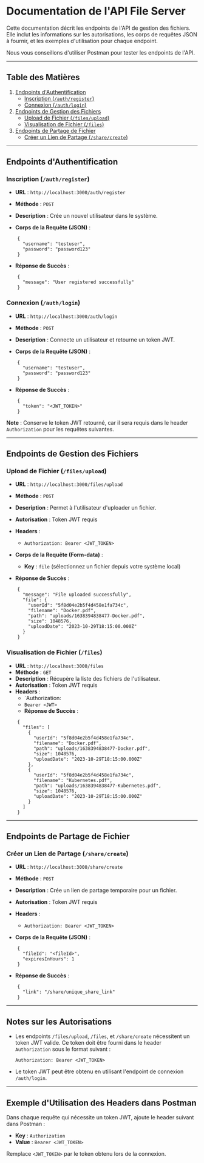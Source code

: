 
Documentation de l'API File Server
==================================

Cette documentation décrit les endpoints de l'API de gestion des fichiers. Elle inclut les informations sur les autorisations, les corps de requêtes JSON à fournir, et les exemples d'utilisation pour chaque endpoint.

Nous vous conseillons d'utiliser Postman pour tester les endpoints de l'API.

* * * * *

Table des Matières
------------------

1.  [Endpoints d'Authentification](#endpoints-dauthentification)
    -   [Inscription (`/auth/register`)](#inscription-authregister)
    -   [Connexion (`/auth/login`)](#connexion-authlogin)
2.  [Endpoints de Gestion des Fichiers](#endpoints-de-gestion-des-fichiers)
    -   [Upload de Fichier (`/files/upload`)](#upload-de-fichier-filesupload)
    -   [Visualisation de Fichier (`/files`)](#visualisation-de-fichier-files)
3.  [Endpoints de Partage de Fichier](#endpoints-de-partage-de-fichier)
    -   [Créer un Lien de Partage (`/share/create`)](#cr%C3%A9er-un-lien-de-partage-sharecreate)

* * * * *

Endpoints d'Authentification
----------------------------

### Inscription (`/auth/register`)

-   **URL** : `http://localhost:3000/auth/register`

-   **Méthode** : `POST`

-   **Description** : Crée un nouvel utilisateur dans le système.

-   **Corps de la Requête (JSON)** :

```
    {
      "username": "testuser",
      "password": "password123"
    }
```

-   **Réponse de Succès** :

```
    {
      "message": "User registered successfully"
    }
```

### Connexion (`/auth/login`)

-   **URL** : `http://localhost:3000/auth/login`

-   **Méthode** : `POST`

-   **Description** : Connecte un utilisateur et retourne un token JWT.

-   **Corps de la Requête (JSON)** :

```
    {
      "username": "testuser",
      "password": "password123"
    }
```

-   **Réponse de Succès** :

```
    {
      "token": "<JWT_TOKEN>"
    }
```

**Note** : Conserve le token JWT retourné, car il sera requis dans le header `Authorization` pour les requêtes suivantes.

* * * * *

Endpoints de Gestion des Fichiers
---------------------------------

### Upload de Fichier (`/files/upload`)

-   **URL** : `http://localhost:3000/files/upload`

-   **Méthode** : `POST`

-   **Description** : Permet à l'utilisateur d'uploader un fichier.

-   **Autorisation** : Token JWT requis

-   **Headers** :

    -   `Authorization: Bearer <JWT_TOKEN>`
-   **Corps de la Requête (Form-data)** :

    -   **Key** : `file` (sélectionnez un fichier depuis votre système local)
-   **Réponse de Succès** :

```
    {
      "message": "File uploaded successfully",
      "file": {
        "userId": "5f8d04e2b5f4d458e1fa734c",
        "filename": "Docker.pdf",
        "path": "uploads/1638394838477-Docker.pdf",
        "size": 1048576,
        "uploadDate": "2023-10-29T18:15:00.000Z"
      }
    }
```

### Visualisation de Fichier (`/files`)
-   **URL** : `http://localhost:3000/files`
-  **Méthode** : `GET`
-  **Description** : Récupère la liste des fichiers de l'utilisateur.
- **Autorisation** : Token JWT requis
- **Headers** :
    - `Authorization:
    - `Bearer <JWT>`
    - **Réponse de Succès** :
  
```
    {
      "files": [
        {
          "userId": "5f8d04e2b5f4d458e1fa734c",
          "filename": "Docker.pdf",
          "path": "uploads/1638394838477-Docker.pdf",
          "size": 1048576,
          "uploadDate": "2023-10-29T18:15:00.000Z"
        },
        {
          "userId": "5f8d04e2b5f4d458e1fa734c",
          "filename": "Kubernetes.pdf",
          "path": "uploads/1638394838477-Kubernetes.pdf",
          "size": 1048576,
          "uploadDate": "2023-10-29T18:15:00.000Z"
        }
      ]
    }
```


* * * * *

Endpoints de Partage de Fichier
-------------------------------

### Créer un Lien de Partage (`/share/create`)

-   **URL** : `http://localhost:3000/share/create`

-   **Méthode** : `POST`

-   **Description** : Crée un lien de partage temporaire pour un fichier.

-   **Autorisation** : Token JWT requis

-   **Headers** :

    -   `Authorization: Bearer <JWT_TOKEN>`


-   **Corps de la Requête (JSON)** :

```
    {
      "fileId": "<fileId>",
      "expiresInHours": 1
    }
```


-   **Réponse de Succès** :

```
    {
      "link": "/share/unique_share_link"
    }
```

* * * * *

Notes sur les Autorisations
---------------------------

-   Les endpoints `/files/upload`, `/files`, et `/share/create` nécessitent un token JWT valide. Ce token doit être fourni dans le header `Authorization` sous le format suivant :

    `Authorization: Bearer <JWT_TOKEN>`

-   Le token JWT peut être obtenu en utilisant l'endpoint de connexion `/auth/login`.

* * * * *

Exemple d'Utilisation des Headers dans Postman
----------------------------------------------

Dans chaque requête qui nécessite un token JWT, ajoute le header suivant dans Postman :

-   **Key** : `Authorization`
-   **Value** : `Bearer <JWT_TOKEN>`

Remplace `<JWT_TOKEN>` par le token obtenu lors de la connexion.
